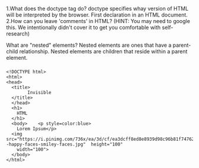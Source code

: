 1.What does the doctype tag do?
doctype specifies whay version of HTML will be interpreted by the browser. First declaration in
an HTML document.
2.How can you leave 'comments' in HTML? (HINT: You may need to google this. We intentionally didn't cover it to get you comfortable with self-research)
<!-- Write your comments here -->
What are "nested" elements?
Nested elements are ones that have a parent-child relationship. Nested elements are children that reside within a parent element.

###
```
<!DOCTYPE html>
<html>
<head>
  <title>
    	Invisible
  </title>
  </head>
  <h1>
    HTML
  </h1>
  <body>    <p style=color:blue>
    Lorem Ipsum</p>
  <img src="https://i.pinimg.com/736x/ea/3d/cf/ea3dcff8ed8e8939d98c96b81f747623--happy-faces-smiley-faces.jpg"  height="100"
    width="100">
  </body>
</html>

```

